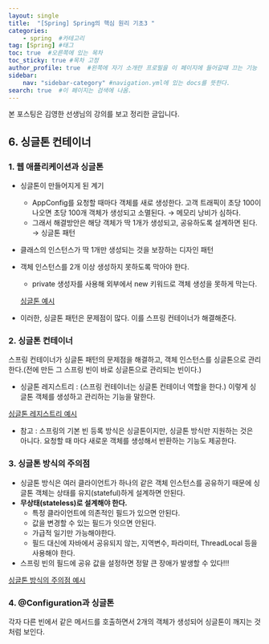 ```yaml
---
layout: single
title:  "[Spring] Spring의 핵심 원리 기초3 "
categories: 
    - spring  #카테고리
tag: [Spring] #태그
toc: true  #오른쪽에 있는 목차
toc_sticky: true #목차 고정
author_profile: true  #왼쪽에 자기 소개란 프로필을 이 페이지에 들어갈때 끄는 기능
sidebar:
    nav: "sidebar-category" #navigation.yml에 있는 docs를 뜻한다.
search: true  #이 페이지는 검색에 나옴.
---
```


본 포스팅은 김영한 선생님의 강의를 보고 정리한 글입니다.

## 6. 싱글톤 컨테이너

### 1. 웹 애플리케이션과 싱글톤

- 싱글톤이 만들어지게 된 계기
    - AppConfig를 요청할 때마다 객체를 새로 생성한다. 고객 트래픽이 초당 100이 나오면 초당 100개 객체가 생성되고 소멸된다. → 메모리 낭비가 심하다.
    - 그래서 해결방안은 해당 객체가 딱 1개가 생성되고, 공유하도록 설계하면 된다. → 싱글톤 패턴
- 클래스의 인스턴스가 딱 1개만 생성되는 것을 보장하는 디자인 패턴
- 객체 인스턴스를 2개 이상 생성하지 못하도록 막아야 한다.
    - private 생성자를 사용해 외부에서 new 키워드로 객체 생성을 못하게 막는다.
    
    [싱글톤 예시](https://github.com/woolfiekim/sprint-basic-study/blob/master/src/test/java/hello/core/singleton/SingletonService.java)
    
- 이러한, 싱글톤 패턴은 문제점이 많다. 이를 스프링 컨테이너가 해결해준다.

### 2. 싱글톤 컨테이너

스프링 컨테이너가 싱글톤 패턴의 문제점을 해결하고, 객체 인스턴스를 싱글톤으로 관리한다.(전에 만든 그 스프링 빈이 바로 싱글톤으로 관리되는 빈이다.)

- 싱글톤 레지스트리 : (스프링 컨테이너는 싱글톤 컨테이너 역할을 한다.) 이렇게 싱글톤 객체를 생성하고 관리하는 기능을 말한다.
  
[싱글톤 레지스트리 예시](https://github.com/woolfiekim/sprint-basic-study/blob/master/src/test/java/hello/core/singleton/SingletonTest.java)

- 참고 : 스프링의 기본 빈 등록 방식은 싱글톤이지만, 싱글톤 방식만 지원하는 것은 아니다. 요청할 때 마다 새로운 객체를 생성해서 반환하는 기능도 제공한다.

### 3. 싱글톤 방식의 주의점

- 싱글톤 방식은 여러 클라이언트가 하나의 같은 객체 인스턴스를 공유하기 때문에 싱글톤 객체는 상태를 유지(stateful)하게 설계하면 안된다.
- **무상태(stateless)로 설계해야 한다.**
    - 특정 클라이언트에 의존적인 필드가 있으면 안된다.
    - 값을 변경할 수 있는 필드가 잇으면 안된다.
    - 가급적 일기만 가능해야한다.
    - 필드 대신에 자바에서 공유되지 않는, 지역변수, 파라미터, ThreadLocal 등을 사용해야 한다.
- 스프링 빈의 필드에 공유 값을 설정하면 정말 큰 장애가 발생할 수 있다!!!

[싱글톤 방식의 주의점 예시](https://github.com/woolfiekim/sprint-basic-study/blob/master/src/test/java/hello/core/singleton/StatefulService.java)

### 4. @Configuration과 싱글톤

각자 다른 빈에서 같은 메서드를 호출하면서 2개의 객체가 생성되어 싱글톤이 깨지는 것처럼 보인다.